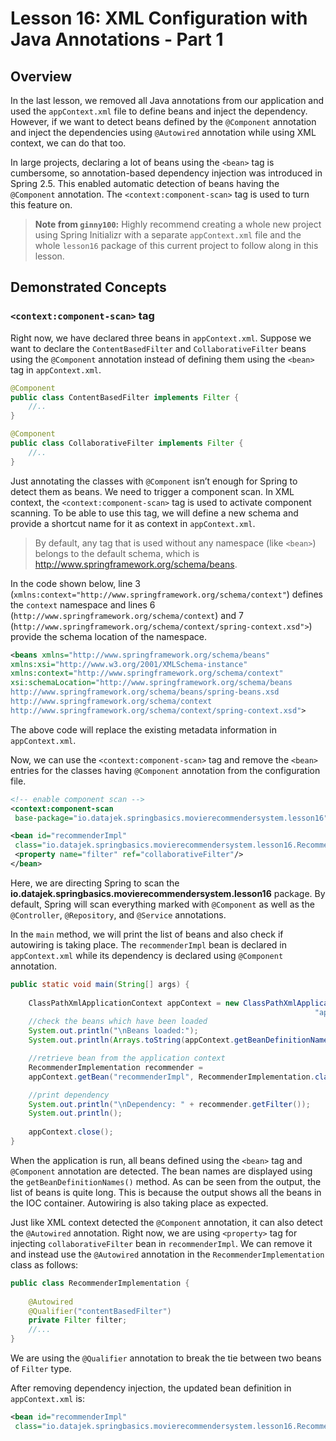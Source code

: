 # Lesson 16: XML Configuration with Java Annotations - Part 1

## Overview

In the last lesson, we removed all Java annotations from our application and used the `appContext.xml` file to define beans and inject the dependency. However, if we want to detect beans defined by the `@Component` annotation and inject the dependencies using `@Autowired` annotation while using XML context, we can do that too.

In large projects, declaring a lot of beans using the `<bean>` tag is cumbersome, so annotation-based dependency injection was introduced in Spring 2.5. This enabled automatic detection of beans having the `@Component` annotation. The `<context:component-scan>` tag is used to turn this feature on.

> __Note from `ginny100`:__ Highly recommend creating a whole new project using Spring Initializr with a separate `appContext.xml` file and the whole `lesson16` package of this current project to follow along in this lesson.

## Demonstrated Concepts

### `<context:component-scan>` tag

Right now, we have declared three beans in `appContext.xml`. Suppose we want to declare the `ContentBasedFilter` and `CollaborativeFilter` beans using the `@Component` annotation instead of defining them using the `<bean>` tag in `appContext.xml`.

```java
@Component
public class ContentBasedFilter implements Filter {
    //..
}
```

```java
@Component
public class CollaborativeFilter implements Filter {
    //..
}
```

Just annotating the classes with `@Component` isn’t enough for Spring to detect them as beans. We need to trigger a component scan. In XML context, the `<context:component-scan>` tag is used to activate component scanning. To be able to use this tag, we will define a new schema and provide a shortcut name for it as context in `appContext.xml`.

> By default, any tag that is used without any namespace (like `<bean>`) belongs to the default schema, which is http://www.springframework.org/schema/beans.

In the code shown below, line 3 (`xmlns:context="http://www.springframework.org/schema/context"`) defines the `context` namespace and lines 6 (`http://www.springframework.org/schema/context`) and 7 (`http://www.springframework.org/schema/context/spring-context.xsd">`) provide the schema location of the namespace.

```xml
<beans xmlns="http://www.springframework.org/schema/beans"
xmlns:xsi="http://www.w3.org/2001/XMLSchema-instance"
xmlns:context="http://www.springframework.org/schema/context"
xsi:schemaLocation="http://www.springframework.org/schema/beans
http://www.springframework.org/schema/beans/spring-beans.xsd
http://www.springframework.org/schema/context
http://www.springframework.org/schema/context/spring-context.xsd">
```

The above code will replace the existing metadata information in `appContext.xml`.

Now, we can use the `<context:component-scan>` tag and remove the `<bean>` entries for the classes having `@Component` annotation from the configuration file.

```xml
<!-- enable component scan -->
<context:component-scan
 base-package="io.datajek.springbasics.movierecommendersystem.lesson16" />

<bean id="recommenderImpl" 
 class="io.datajek.springbasics.movierecommendersystem.lesson16.RecommenderImplementation">
 <property name="filter" ref="collaborativeFilter"/>
</bean>
```

Here, we are directing Spring to scan the __io.datajek.springbasics.movierecommendersystem.lesson16__ package. By default, Spring will scan everything marked with `@Component` as well as the `@Controller`, `@Repository`, and `@Service` annotations.

In the `main` method, we will print the list of beans and also check if autowiring is taking place. The `recommenderImpl` bean is declared in `appContext.xml` while its dependency is declared using `@Component` annotation.

```java
public static void main(String[] args) {
    
    ClassPathXmlApplicationContext appContext = new ClassPathXmlApplicationContext(
                                                                    "appContext.xml");
    //check the beans which have been loaded
    System.out.println("\nBeans loaded:");
    System.out.println(Arrays.toString(appContext.getBeanDefinitionNames()));

    //retrieve bean from the application context
    RecommenderImplementation recommender = 
    appContext.getBean("recommenderImpl", RecommenderImplementation.class);

    //print dependency
    System.out.println("\nDependency: " + recommender.getFilter());
    System.out.println();
 
    appContext.close();
}
```

When the application is run, all beans defined using the `<bean>` tag and `@Component` annotation are detected. The bean names are displayed using the `getBeanDefinitionNames()` method. As can be seen from the output, the list of beans is quite long. This is because the output shows all the beans in the IOC container. Autowiring is also taking place as expected.

Just like XML context detected the `@Component` annotation, it can also detect the `@Autowired` annotation. Right now, we are using `<property>` tag for injecting `collaborativeFilter` bean in `recommenderImpl`. We can remove it and instead use the `@Autowired` annotation in the `RecommenderImplementation` class as follows:

```java
public class RecommenderImplementation {
 
    @Autowired
    @Qualifier("contentBasedFilter")
    private Filter filter;
    //...
}
```

We are using the `@Qualifier` annotation to break the tie between two beans of `Filter` type.

After removing dependency injection, the updated bean definition in `appContext.xml` is:

```xml
<bean id="recommenderImpl" 
 class="io.datajek.springbasics.movierecommendersystem.lesson16.RecommenderImplementation"/>
```
